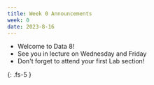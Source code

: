 ```yaml
---
title: Week 0 Announcements
week: 0
date: 2023-8-16
---
```


* Welcome to Data 8!
* See you in lecture on Wednesday and Friday
* Don't forget to attend your first Lab section!

{: .fs-5 }
